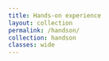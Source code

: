 ```yaml
---
title: Hands-on experience
layout: collection
permalink: /handson/
collection: handson
classes: wide
---
```


